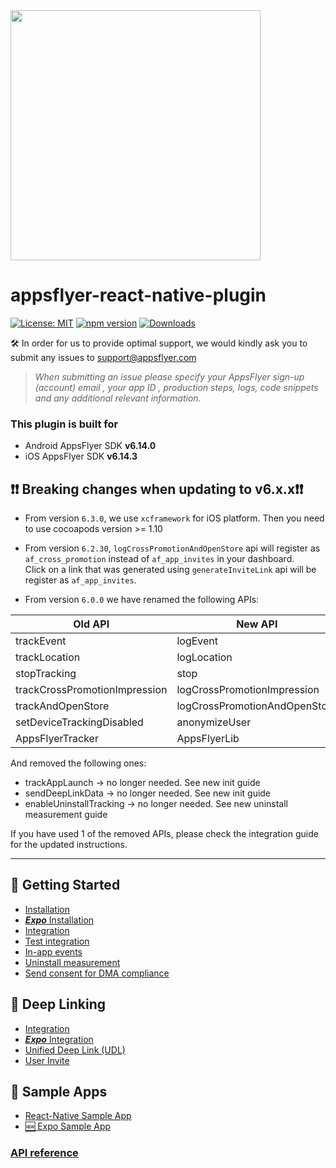 <img src="https://massets.appsflyer.com/wp-content/uploads/2018/06/20092440/static-ziv_1TP.png"  width="400" >

# appsflyer-react-native-plugin

[![License: MIT](https://img.shields.io/badge/License-MIT-blue.svg)](https://opensource.org/licenses/MIT)
[![npm version](https://badge.fury.io/js/react-native-appsflyer.svg)](https://badge.fury.io/js/react-native-appsflyer)
[![Downloads](https://img.shields.io/npm/dm/react-native-appsflyer.svg)](https://www.npmjs.com/package/react-native-appsflyer)

🛠 In order for us to provide optimal support, we would kindly ask you to submit any issues to support@appsflyer.com

> _When submitting an issue please specify your AppsFlyer sign-up (account) email , your app ID , production steps, logs, code snippets and any additional relevant information._

### <a id="plugin-build-for"> This plugin is built for

- Android AppsFlyer SDK **v6.14.0**
- iOS AppsFlyer SDK **v6.14.3**

## <a id="breaking-changes"> ❗❗ Breaking changes when updating to v6.x.x❗❗

- From version `6.3.0`, we use `xcframework` for iOS platform. Then you need to use cocoapods version >= 1.10

- From version `6.2.30`, `logCrossPromotionAndOpenStore` api will register as `af_cross_promotion` instead of `af_app_invites` in your dashboard.<br>
  Click on a link that was generated using `generateInviteLink` api will be register as `af_app_invites`.

- From version `6.0.0` we have renamed the following APIs:

| Old API                       | New API                       |
| ----------------------------- | ----------------------------- |
| trackEvent                    | logEvent                      |
| trackLocation                 | logLocation                   |
| stopTracking                  | stop                          |
| trackCrossPromotionImpression | logCrossPromotionImpression   |
| trackAndOpenStore             | logCrossPromotionAndOpenStore |
| setDeviceTrackingDisabled     | anonymizeUser                 |
| AppsFlyerTracker              | AppsFlyerLib                  |

And removed the following ones:

- trackAppLaunch -> no longer needed. See new init guide
- sendDeepLinkData -> no longer needed. See new init guide
- enableUninstallTracking -> no longer needed. See new uninstall measurement guide

If you have used 1 of the removed APIs, please check the integration guide for the updated instructions.

 ---

 ##  🚀 Getting Started
- [Installation](/Docs/RN_Installation.md)
- [***Expo*** Installation](/Docs/RN_ExpoInstallation.md)
- [Integration](/Docs/RN_Integration.md)
- [Test integration](/Docs/RN_Testing.md)
- [In-app events](/Docs/RN_InAppEvents.md)
- [Uninstall measurement](/Docs/RN_UninstallMeasurement.md)
- [Send consent for DMA compliance](/Docs/RN_CMP.md)
##  🔗 Deep Linking
- [Integration](/Docs/RN_DeepLinkIntegrate.md)
- [***Expo*** Integration](/Docs/RN_ExpoDeepLinkIntegration.md)
- [Unified Deep Link (UDL)](/Docs/RN_UnifiedDeepLink.md)
- [User Invite](/Docs/RN_UserInvite.md)
## 🧪 Sample Apps
- [React-Native Sample App](/demos/appsflyer-react-native-app)
- [🆕 Expo Sample App](https://github.com/AppsFlyerSDK/appsflyer-expo-sample-app)

### [API reference](/Docs/RN_API.md)

